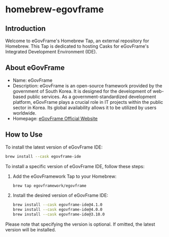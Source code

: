 # homebrew-egovframe

## Introduction
Welcome to eGovFrame's Homebrew Tap, an external repository for Homebrew. This Tap is dedicated to hosting Casks for eGovFrame's Integrated Development Environment (IDE).

## About eGovFrame
- Name: eGovFrame
- Description: eGovFrame is an open-source framework provided by the government of South Korea. It is designed for the development of web-based public services. As a government-standardized development platform, eGovFrame plays a crucial role in IT projects within the public sector in Korea. Its global availability allows it to be utilized by users worldwide.
- Homepage: [eGovFrame Official Website](https://www.egovframe.go.kr/)

## How to Use

To install the latest version of eGovFrame IDE:

```bash
brew install --cask egovframe-ide
```

To install a specific version of eGovFrame IDE, follow these steps:

1. Add the eGovFramework Tap to your Homebrew:
   ```bash
   brew tap egovframework/egovframe
   ```
2. Install the desired version of eGovFrame IDE:
   ```bash
   brew install --cask egovframe-ide@4.1.0
   brew install --cask egovframe-ide@4.0.0
   brew install --cask egovframe-ide@3.10.0
   ```

Please note that specifying the version is optional. If omitted, the latest version will be installed.
